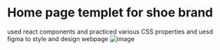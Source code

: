 # Home page templet for shoe brand
used react components and practiced various CSS properties and uesd figma to style and design webpage
![image](https://github.com/contributerMe/React-vite-pro1/assets/130450352/757425bf-2aa4-4d77-8d43-3f23f4e8198e)
